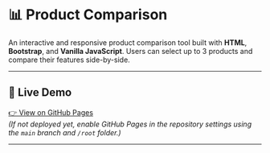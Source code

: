 # 📊 Product Comparison

An interactive and responsive product comparison tool built with **HTML**, **Bootstrap**, and **Vanilla JavaScript**. Users can select up to 3 products and compare their features side-by-side.

---

## 🔗 Live Demo

[👉 View on GitHub Pages](https://bharatsterio.github.io/product-comparision/)  
_(If not deployed yet, enable GitHub Pages in the repository settings using the `main` branch and `/root` folder.)_

---
